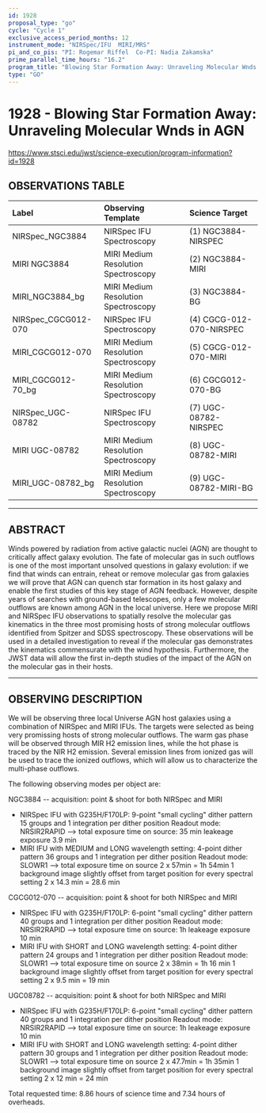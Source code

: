 ```yaml
---
id: 1928
proposal_type: "go"
cycle: "Cycle 1"
exclusive_access_period_months: 12
instrument_mode: "NIRSpec/IFU  MIRI/MRS"
pi_and_co_pis: "PI: Rogemar Riffel  Co-PI: Nadia Zakamska"
prime_parallel_time_hours: "16.2"
program_title: "Blowing Star Formation Away: Unraveling Molecular Wnds in AGN"
type: "GO"
---
```

# 1928 - Blowing Star Formation Away: Unraveling Molecular Wnds in AGN
https://www.stsci.edu/jwst/science-execution/program-information?id=1928
## OBSERVATIONS TABLE
| Label                      | Observing Template                     | Science Target             |
| :------------------------- | :------------------------------------- | :------------------------- |
| NIRSpec_NGC3884            | NIRSpec IFU Spectroscopy               | (1) NGC3884-NIRSPEC        |
| MIRI NGC3884               | MIRI Medium Resolution Spectroscopy    | (2) NGC3884-MIRI           |
| MIRI_NGC3884_bg            | MIRI Medium Resolution Spectroscopy    | (3) NGC3884-BG             |
| NIRSpec_CGCG012-070        | NIRSpec IFU Spectroscopy               | (4) CGCG-012-070-NIRSPEC   |
| MIRI_CGCG012-070           | MIRI Medium Resolution Spectroscopy    | (5) CGCG-012-070-MIRI      |
| MIRI_CGCG012-70_bg         | MIRI Medium Resolution Spectroscopy    | (6) CGCG012-070-BG         |
| NIRSpec_UGC-08782          | NIRSpec IFU Spectroscopy               | (7) UGC-08782-NIRSPEC      |
| MIRI UGC-08782             | MIRI Medium Resolution Spectroscopy    | (8) UGC-08782-MIRI         |
| MIRI_UGC-08782_bg          | MIRI Medium Resolution Spectroscopy    | (9) UGC-08782-MIRI-BG      |

---

## ABSTRACT

Winds powered by radiation from active galactic nuclei (AGN) are thought to critically affect galaxy evolution. The fate of molecular gas in such outflows is one of the most important unsolved questions in galaxy evolution: if we find that winds can entrain, reheat or remove molecular gas from galaxies we will prove that AGN can quench star formation in its host galaxy and enable the first studies of this key stage of AGN feedback. However, despite years of searches with ground-based telescopes, only a few molecular outflows are known among AGN in the local universe. Here we propose MIRI and NIRSpec IFU observations to spatially resolve the molecular gas kinematics in the three most promising hosts of strong molecular outflows identified from Spitzer and SDSS spectroscopy. These observations will be used in a detailed investigation to reveal if the molecular gas demonstrates the kinematics commensurate with the wind hypothesis. Furthermore, the JWST data will allow the first in-depth studies of the impact of the AGN on the molecular gas in their hosts.

---

## OBSERVING DESCRIPTION

We will be observing three local Universe AGN host galaxies using a combination of NIRSpec and MIRI IFUs. The targets were selected as being very promissing hosts of strong molecular outflows. The warm gas phase will be observed through MIR H2 emission lines, while the hot phase is traced by the NIR H2 emission. Several emission lines from ionized gas will be used to trace the ionized outflows, which will allow us to characterize the multi-phase outflows.

The following observing modes per object are:

NGC3884 -- acquisition: point & shoot for both NIRSpec and MIRI
- NIRSpec IFU with G235H/F170LP:
9-point "small cycling" dither pattern
15 groups and 1 integration per dither position
Readout mode: NRSIR2RAPID
--> total exposure time on source: 35 min
leakeage exposure 3.9 min
- MIRI IFU with MEDIUM and LONG wavelength setting:
4-point dither pattern
36 groups and 1 integration per dither position
Readout mode: SLOWR1
--> total exposure time on source 2 x 57min = 1h 54min
1 background image slightly offset from target position for every spectral setting 2 x 14.3 min = 28.6 min

CGCG012-070 -- acquisition: point & shoot for both NIRSpec and MIRI
- NIRSpec IFU with G235H/F170LP:
6-point "small cycling" dither pattern
40 groups and 1 integration per dither position
Readout mode: NRSIR2RAPID
--> total exposure time on source: 1h
leakeage exposure 10 min
- MIRI IFU with SHORT and LONG wavelength setting:
4-point dither pattern
24 groups and 1 integration per dither position
Readout mode: SLOWR1
--> total exposure time on source 2 x 38min = 1h 16 min
1 background image slightly offset from target position for every spectral setting 2 x 9.5 min = 19 min

UGC08782 -- acquisition: point & shoot for both NIRSpec and MIRI
- NIRSpec IFU with G235H/F170LP:
6-point "small cycling" dither pattern
40 groups and 1 integration per dither position
Readout mode: NRSIR2RAPID
--> total exposure time on source: 1h
leakeage exposure 10 min
- MIRI IFU with SHORT and LONG wavelength setting:
4-point dither pattern
30 groups and 1 integration per dither position
Readout mode: SLOWR1
--> total exposure time on source 2 x 47.7min = 1h 35min
1 background image slightly offset from target position for every spectral setting 2 x 12 min = 24 min

Total requested time: 8.86 hours of science time and 7.34 hours of overheads.